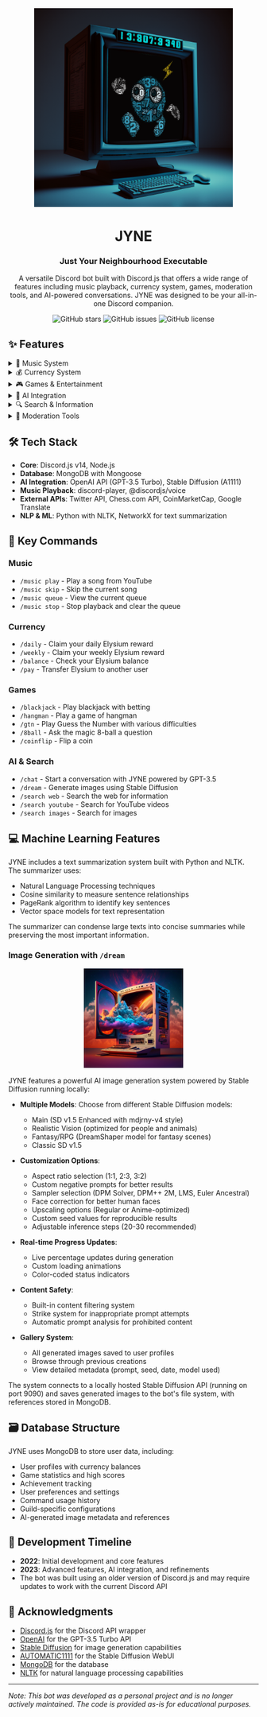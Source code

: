 <div align="center">

<img src="docs/monitor.png" alt="JYNE Bot" width="400"/>

# JYNE
### Just Your Neighbourhood Executable

A versatile Discord bot built with Discord.js that offers a wide range of features including music playback, currency system, games, moderation tools, and AI-powered conversations. JYNE was designed to be your all-in-one Discord companion.

![GitHub stars](https://img.shields.io/github/stars/kayroye/JYNE)
![GitHub issues](https://img.shields.io/github/issues/kayroye/JYNE)
![GitHub license](https://img.shields.io/github/license/kayroye/JYNE)

</div>

## ✨ Features

<details>
<summary>🎵 Music System</summary>

- Play music from YouTube and other sources
- Queue management with skip, pause, and resume functionality
- Real-time notifications for track changes
- Automatic disconnection when voice channel is empty
</details>

<details>
<summary>💰 Currency System</summary>

- Virtual currency called "Elysium"
- Daily and weekly rewards for active users
- Balance checking and transfer between users
- Currency integration with games and activities
</details>

<details>
<summary>🎮 Games & Entertainment</summary>

- Blackjack with betting system
- Hangman with various categories
- Guess the Number (GTN) with difficulty levels
- 8-ball fortune telling
- Coin flip and other mini-games
- Leaderboards to track high scores
</details>

<details>
<summary>🤖 AI Integration</summary>

- GPT-3.5 Turbo powered conversations
- Thread-based chat system for extended interactions
- Text summarization using NLP techniques
- Personalized AI responses based on user settings
- Image generation using Stable Diffusion
</details>

<details>
<summary>🔍 Search & Information</summary>

- Web search functionality
- YouTube video search
- Image search capabilities
- Cryptocurrency market information
- Chess.com player statistics
</details>

<details>
<summary>👮 Moderation Tools</summary>

- User management
- Strike system for rule violations
- Server configuration options
- Customizable user settings
</details>

## 🛠️ Tech Stack

- **Core**: Discord.js v14, Node.js
- **Database**: MongoDB with Mongoose
- **AI Integration**: OpenAI API (GPT-3.5 Turbo), Stable Diffusion (A1111)
- **Music Playback**: discord-player, @discordjs/voice
- **External APIs**: Twitter API, Chess.com API, CoinMarketCap, Google Translate
- **NLP & ML**: Python with NLTK, NetworkX for text summarization

## 🚀 Key Commands

### Music
- `/music play` - Play a song from YouTube
- `/music skip` - Skip the current song
- `/music queue` - View the current queue
- `/music stop` - Stop playback and clear the queue

### Currency
- `/daily` - Claim your daily Elysium reward
- `/weekly` - Claim your weekly Elysium reward
- `/balance` - Check your Elysium balance
- `/pay` - Transfer Elysium to another user

### Games
- `/blackjack` - Play blackjack with betting
- `/hangman` - Play a game of hangman
- `/gtn` - Play Guess the Number with various difficulties
- `/8ball` - Ask the magic 8-ball a question
- `/coinflip` - Flip a coin

### AI & Search
- `/chat` - Start a conversation with JYNE powered by GPT-3.5
- `/dream` - Generate images using Stable Diffusion
- `/search web` - Search the web for information
- `/search youtube` - Search for YouTube videos
- `/search images` - Search for images

## 💻 Machine Learning Features

JYNE includes a text summarization system built with Python and NLTK. The summarizer uses:

- Natural Language Processing techniques
- Cosine similarity to measure sentence relationships
- PageRank algorithm to identify key sentences
- Vector space models for text representation

The summarizer can condense large texts into concise summaries while preserving the most important information.

### Image Generation with `/dream`

<div align="center">
<img src="docs/dream-loading.gif" alt="JYNE Dream Loading" width="200"/>
</div>

JYNE features a powerful AI image generation system powered by Stable Diffusion running locally:

- **Multiple Models**: Choose from different Stable Diffusion models:
  - Main (SD v1.5 Enhanced with mdjrny-v4 style)
  - Realistic Vision (optimized for people and animals)
  - Fantasy/RPG (DreamShaper model for fantasy scenes)
  - Classic SD v1.5

- **Customization Options**:
  - Aspect ratio selection (1:1, 2:3, 3:2)
  - Custom negative prompts for better results
  - Sampler selection (DPM Solver, DPM++ 2M, LMS, Euler Ancestral)
  - Face correction for better human faces
  - Upscaling options (Regular or Anime-optimized)
  - Custom seed values for reproducible results
  - Adjustable inference steps (20-30 recommended)

- **Real-time Progress Updates**:
  - Live percentage updates during generation
  - Custom loading animations
  - Color-coded status indicators

- **Content Safety**:
  - Built-in content filtering system
  - Strike system for inappropriate prompt attempts
  - Automatic prompt analysis for prohibited content

- **Gallery System**:
  - All generated images saved to user profiles
  - Browse through previous creations
  - View detailed metadata (prompt, seed, date, model used)

The system connects to a locally hosted Stable Diffusion API (running on port 9090) and saves generated images to the bot's file system, with references stored in MongoDB.

## 🗃️ Database Structure

JYNE uses MongoDB to store user data, including:

- User profiles with currency balances
- Game statistics and high scores
- Achievement tracking
- User preferences and settings
- Command usage history
- Guild-specific configurations
- AI-generated image metadata and references

## 🔄 Development Timeline

- **2022**: Initial development and core features
- **2023**: Advanced features, AI integration, and refinements
- The bot was built using an older version of Discord.js and may require updates to work with the current Discord API

## 🙏 Acknowledgments

- [Discord.js](https://discord.js.org/) for the Discord API wrapper
- [OpenAI](https://openai.com/) for the GPT-3.5 Turbo API
- [Stable Diffusion](https://stability.ai/stable-diffusion) for image generation capabilities
- [AUTOMATIC1111](https://github.com/AUTOMATIC1111/stable-diffusion-webui) for the Stable Diffusion WebUI
- [MongoDB](https://www.mongodb.com/) for the database
- [NLTK](https://www.nltk.org/) for natural language processing capabilities

---

*Note: This bot was developed as a personal project and is no longer actively maintained. The code is provided as-is for educational purposes.*

